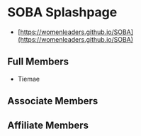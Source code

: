 # SOBA Splashpage

*  [https://womenleaders.github.io/SOBA](https://womenleaders.github.io/SOBA)


## Full Members

* Tiemae

## Associate Members

## Affiliate Members
